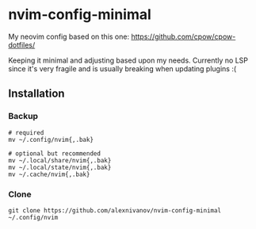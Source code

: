 # nvim-config-minimal

My neovim config based on this one: https://github.com/cpow/cpow-dotfiles/

Keeping it minimal and adjusting based upon my needs.
Currently no LSP since it's very fragile and is usually breaking when updating plugins :(

## Installation

### Backup

```
# required
mv ~/.config/nvim{,.bak}

# optional but recommended
mv ~/.local/share/nvim{,.bak}
mv ~/.local/state/nvim{,.bak}
mv ~/.cache/nvim{,.bak}
```

### Clone

`git clone https://github.com/alexnivanov/nvim-config-minimal ~/.config/nvim`
